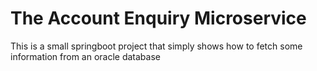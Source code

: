 # The Account Enquiry Microservice
This is a small springboot project that simply shows how to fetch some information from an oracle database
